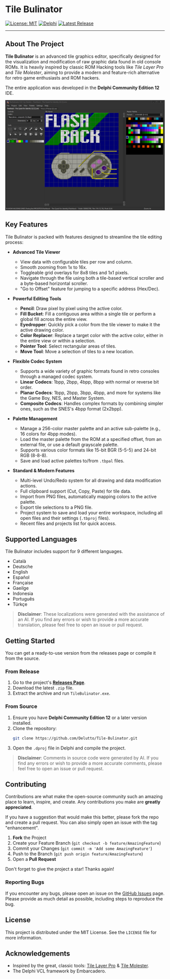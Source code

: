 # Tile Bulinator

[![License: MIT](https://img.shields.io/badge/License-MIT-yellow.svg)](https://opensource.org/licenses/MIT)
[![Delphi](https://img.shields.io/badge/Made%20with-Delphi-blue.svg)](https://www.embarcadero.com/products/delphi)
[![Latest Release](https://img.shields.io/github/v/release/Delutto/Tile-Bulinator?display_name=release&logo=github&color=green)](https://github.com/Delutto/Tile-Bulinator/releases)

---

## About The Project

**Tile Bulinator** is an advanced tile graphics editor, specifically designed for the visualization and modification of raw graphic data found in old console ROMs. It is heavily inspired by classic ROM Hacking tools like *Tile Layer Pro* and *Tile Molester*, aiming to provide a modern and feature-rich alternative for retro game enthusiasts and ROM hackers.

The entire application was developed in the **Delphi Community Edition 12** IDE.

![Tile Bulinator Screenshot](TileBulinator.png)

## Key Features

Tile Bulinator is packed with features designed to streamline the tile editing process:

* **Advanced Tile Viewer**
    * View data with configurable tiles per row and column.
    * Smooth zooming from 1x to 16x.
    * Toggleable grid overlays for 8x8 tiles and 1x1 pixels.
    * Navigate through the file using both a tile-based vertical scroller and a byte-based horizontal scroller.
    * "Go to Offset" feature for jumping to a specific address (Hex/Dec).

* **Powerful Editing Tools**
    * **Pencil**: Draw pixel by pixel using the active color.
    * **Fill Bucket**: Fill a contiguous area within a single tile or perform a global fill across the entire view.
    * **Eyedropper**: Quickly pick a color from the tile viewer to make it the active drawing color.
    * **Color Replacer**: Replace a target color with the active color, either in the entire view or within a selection.
    * **Pointer Tool**: Select rectangular areas of tiles.
    * **Move Tool**: Move a selection of tiles to a new location.

* **Flexible Codec System**
    * Supports a wide variety of graphic formats found in retro consoles through a managed codec system.
    * **Linear Codecs**: 1bpp, 2bpp, 4bpp, 8bpp with normal or reverse bit order.
    * **Planar Codecs**: 1bpp, 2bpp, 3bpp, 4bpp, and more for systems like the Game Boy, NES, and Master System.
    * **Composite Codecs**: Handles complex formats by combining simpler ones, such as the SNES's 4bpp format (2x2bpp).

* **Palette Management**
    * Manage a 256-color master palette and an active sub-palette (e.g., 16 colors for 4bpp modes).
    * Load the master palette from the ROM at a specified offset, from an external file, or use a default grayscale palette.
    * Supports various color formats like 15-bit BGR (5-5-5) and 24-bit RGB (8-8-8).
    * Save and load active palettes to/from `.tbpal` files.

* **Standard & Modern Features**
    * Multi-level Undo/Redo system for all drawing and data modification actions.
    * Full clipboard support (Cut, Copy, Paste) for tile data.
    * Import from PNG files, automatically mapping colors to the active palette.
    * Export tile selections to a PNG file.
    * Project system to save and load your entire workspace, including all open files and their settings (`.tbproj` files).
    * Recent files and projects list for quick access.

## Supported Languages

Tile Bulinator includes support for 9 different languages.

* Català
* Deutsche
* English
* Español
* Française
* Gaeilge
* Indonesia
* Português
* Türkçe

> **Disclaimer**: These localizations were generated with the assistance of an AI. If you find any errors or wish to provide a more accurate translation, please feel free to open an issue or pull request.

## Getting Started

You can get a ready-to-use version from the releases page or compile it from the source.

### From Release

1.  Go to the project's [**Releases Page**](https://github.com/Delutto/Tile-Bulinator/releases).
2.  Download the latest `.zip` file.
3.  Extract the archive and run `TileBulinator.exe`.

### From Source

1.  Ensure you have **Delphi Community Edition 12** or a later version installed.
2.  Clone the repository:
    ```sh
    git clone https://github.com/Delutto/Tile-Bulinator.git
    ```
3.  Open the `.dproj` file in Delphi and compile the project.

> **Disclaimer**: Comments in source code were generated by AI. If you find any errors or wish to provide a more accurate comments, please feel free to open an issue or pull request.

## Contributing

Contributions are what make the open-source community such an amazing place to learn, inspire, and create. Any contributions you make are **greatly appreciated**.

If you have a suggestion that would make this better, please fork the repo and create a pull request. You can also simply open an issue with the tag "enhancement".

1.  **Fork** the Project
2.  Create your Feature Branch (`git checkout -b feature/AmazingFeature`)
3.  Commit your Changes (`git commit -m 'Add some AmazingFeature'`)
4.  Push to the Branch (`git push origin feature/AmazingFeature`)
5.  Open a **Pull Request**

Don't forget to give the project a star! Thanks again!

### Reporting Bugs

If you encounter any bugs, please open an issue on the [GitHub Issues](https://github.com/Delutto/Tile-Bulinator/issues) page. Please provide as much detail as possible, including steps to reproduce the bug.

## License

This project is distributed under the MIT License. See the `LICENSE` file for more information.

## Acknowledgements

* Inspired by the great, classic tools: [Tile Layer Pro](https://github.com/khansen/tile-layer-pro) & [Tile Molester](https://github.com/toruzz/TileMolester).
* The Delphi VCL framework by Embarcadero.
